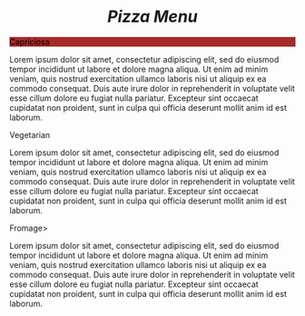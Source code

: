 <!DOCTYPE hTML>
<html>
<head>
<meta charset="utf-8">
<title>Module2-assigment</title>
<style>
  
*{
  box-sizing: border-box;
}
h1 { 
  color: black
  font-size: 23px;
  font-weight: bold;
  font-style: italic;
  text-align: center;
}

p{
  margin-right: auto;
  margin-left: auto;
  color: black;
}

#box{
 border: 1px solid black;
  background-color: blue;
  width: 333px;
  padding: 30px 60px 30px 60px;
  }
  #t1{
  color: black;
  background-color: brown;
  position: top right;
  }

#t2{
  color: purple;
  background-color:yellow ;
  position: top right;
  }
  
  #t3{
  color: white;
  background-color: red;
  position: top right;
  }
  
.row{
  width: 100%;
}

@media (min-width: 950px) and (max-width: 1199) {
  .col-lg-1, .col-lg-2, .col-lg-3 {
  float: left;
  border: 1px;
}
.col-lg-1 {
  width: 33.33%;
}
.col-lg-2 {
  width: 33.33%;
}
.col-lg-3 {
  width: 33.33%;
}
}

@media (min-width: 950px) and (max-width: 1199) {
  .col-md-1, .col-md-2, .col-md-3 {
  float: left;
  border: 1px;
}
.col-md-1 {
  width: 33.33%;
}
.col-md-2 {
  width: 33.33%;
}
.col-md-3 {
  width: 33.33%;
}
}

</style>
</head>
<body>
<h1>Pizza Menu</h1>
  
<div class="row">
  <div class="col-lg-3 col-md-4">
<div id="box">
  <div id=t1>
    <p>Capriciosa</p>
  </div>
  <p>Lorem ipsum dolor sit amet, consectetur adipiscing elit, sed do eiusmod tempor incididunt ut labore et dolore magna aliqua. Ut enim ad minim veniam, quis nostrud exercitation ullamco laboris nisi ut aliquip ex ea commodo consequat. Duis aute irure dolor in reprehenderit in voluptate velit esse cillum dolore eu fugiat nulla pariatur. Excepteur sint occaecat cupidatat non proident, sunt in culpa qui officia deserunt mollit anim id est laborum.
  </p>
</div>
<div class="row">
  <div class="col-lg-3 col-md-4">
<div id="box">
  <div id=t2>
    <p>Vegetarian</p>
  </div>
  <p>Lorem ipsum dolor sit amet, consectetur adipiscing elit, sed do eiusmod tempor incididunt ut labore et dolore magna aliqua. Ut enim ad minim veniam, quis nostrud exercitation ullamco laboris nisi ut aliquip ex ea commodo consequat. Duis aute irure dolor in reprehenderit in voluptate velit esse cillum dolore eu fugiat nulla pariatur. Excepteur sint occaecat cupidatat non proident, sunt in culpa qui officia deserunt mollit anim id est laborum.
  </p>
</div>
<div class="row">
  <div class="col-lg-3 col-md-4">
<div id="box">
  <div id=t3>
    <p>Fromage></p>
  </div>
  <p>Lorem ipsum dolor sit amet, consectetur adipiscing elit, sed do eiusmod tempor incididunt ut labore et dolore magna aliqua. Ut enim ad minim veniam, quis nostrud exercitation ullamco laboris nisi ut aliquip ex ea commodo consequat. Duis aute irure dolor in reprehenderit in voluptate velit esse cillum dolore eu fugiat nulla pariatur. Excepteur sint occaecat cupidatat non proident, sunt in culpa qui officia deserunt mollit anim id est laborum.
  </p>
</div>
</body>
</html>
